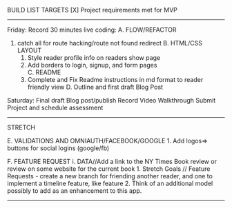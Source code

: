 BUILD LIST TARGETS
[X] Project requirements met for MVP
_____________________________
Friday:
Record 30 minutes live coding:
A. FLOW/REFACTOR
 1. catch all for route hacking/route not found redirect
B. HTML/CSS LAYOUT
    1. Style reader profile info on readers show page
    2. Add borders to login, signup, and form pages  
C. README
    1. Complete and Fix Readme instructions in md format to reader friendly view
D. Outline and first draft Blog Post

Saturday:
Final draft Blog post/publish
Record Video Walkthrough
Submit Project and schedule assessment

____________________________________    
STRETCH

E. VALIDATIONS AND OMNIAUTH/FACEBOOK/GOOGLE
    1. Add logos=> buttons for social logins (google/fb)

F. FEATURE REQUEST
    i. DATA//Add a link to the NY Times Book review or review on some website for the current book
    1. Stretch Goals // Feature Requests - create a new branch for friending another reader, and one to implement a timeline feature, like feature
    2. Think of an additional model possibly to add as an enhancement to this app.
______________________________



